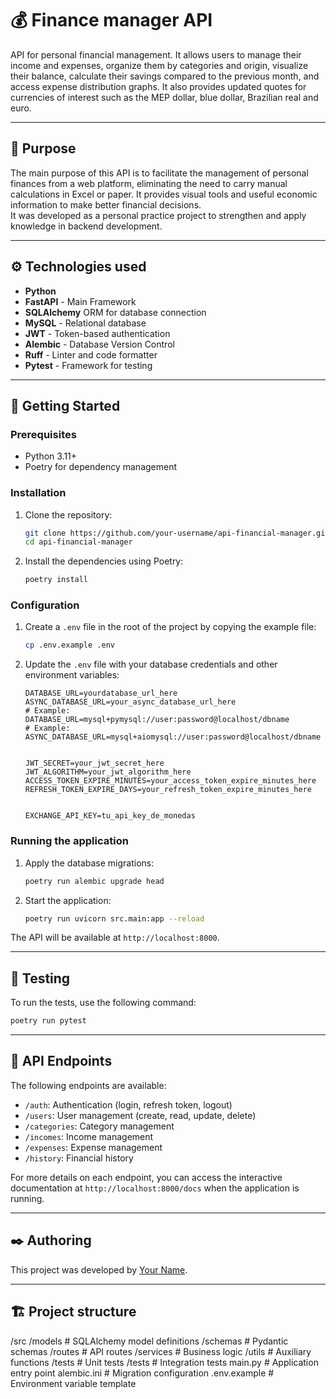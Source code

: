 # 💰 Finance manager API

API for personal financial management. It allows users to manage their income and expenses, organize them by categories and origin, visualize their balance, calculate their savings compared to the previous month, and access expense distribution graphs. It also provides updated quotes for currencies of interest such as the MEP dollar, blue dollar, Brazilian real and euro.

---

## 🧠 Purpose

The main purpose of this API is to facilitate the management of personal finances from a web platform, eliminating the need to carry manual calculations in Excel or paper. It provides visual tools and useful economic information to make better financial decisions.  
It was developed as a personal practice project to strengthen and apply knowledge in backend development.

---

## ⚙️ Technologies used

- **Python**
- **FastAPI** - Main Framework
- **SQLAlchemy**  ORM for database connection
- **MySQL** - Relational database
- **JWT** - Token-based authentication
- **Alembic** - Database Version Control
- **Ruff** - Linter and code formatter
- **Pytest** - Framework for testing

---

## 🚀 Getting Started

### Prerequisites

*   Python 3.11+
*   Poetry for dependency management

### Installation

1.  Clone the repository:
    ```bash
    git clone https://github.com/your-username/api-financial-manager.git
    cd api-financial-manager
    ```
2.  Install the dependencies using Poetry:
    ```bash
    poetry install
    ```

### Configuration

1.  Create a `.env` file in the root of the project by copying the example file:
    ```bash
    cp .env.example .env
    ```
2.  Update the `.env` file with your database credentials and other environment variables:
    ```
    DATABASE_URL=yourdatabase_url_here
    ASYNC_DATABASE_URL=your_async_database_url_here
    # Example: DATABASE_URL=mysql+pymysql://user:password@localhost/dbname
    # Example: ASYNC_DATABASE_URL=mysql+aiomysql://user:password@localhost/dbname


    JWT_SECRET=your_jwt_secret_here
    JWT_ALGORITHM=your_jwt_algorithm_here
    ACCESS_TOKEN_EXPIRE_MINUTES=your_access_token_expire_minutes_here
    REFRESH_TOKEN_EXPIRE_DAYS=your_refresh_token_expire_minutes_here


    EXCHANGE_API_KEY=tu_api_key_de_monedas
    ```

### Running the application

1.  Apply the database migrations:
    ```bash
    poetry run alembic upgrade head
    ```
2.  Start the application:
    ```bash
    poetry run uvicorn src.main:app --reload
    ```
The API will be available at `http://localhost:8000`.

---

## 🧪 Testing

To run the tests, use the following command:

```bash
poetry run pytest
```

---

## 📖 API Endpoints

The following endpoints are available:

*   `/auth`: Authentication (login, refresh token, logout)
*   `/users`: User management (create, read, update, delete)
*   `/categories`: Category management
*   `/incomes`: Income management
*   `/expenses`: Expense management
*   `/history`: Financial history

For more details on each endpoint, you can access the interactive documentation at `http://localhost:8000/docs` when the application is running.

---

## ✒️ Authoring

This project was developed by [Your Name](https://github.com/KaiserHMon).

---

## 🏗️ Project structure

/src
  /models           # SQLAlchemy model definitions
  /schemas          # Pydantic schemas
  /routes           # API routes
  /services         # Business logic
  /utils            # Auxiliary functions
  /tests            # Unit tests
/tests              # Integration tests
main.py             # Application entry point
alembic.ini         # Migration configuration
.env.example        # Environment variable template
